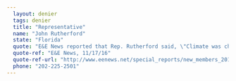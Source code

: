 ```yaml
---
  layout: denier
  tags: denier
  title: "Representative"
  name: "John Rutherford"
  state: "Florida"
  quote: "E&E News reported that Rep. Rutherford said, \"Climate was changing before we had carbon emissions ... I need to be convinced how much of that is man and how much of it is just the global climate conditions.\""
  quote-ref: "E&E News, 11/17/16"
  quote-ref-url: "http://www.eenews.net/special_reports/new_members_2017/stories/1060045897/print"
  phone: "202-225-2501"
---
```

